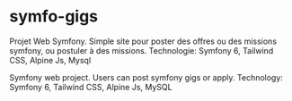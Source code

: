 ﻿# symfo-gigs
Projet Web Symfony.
Simple site pour poster des offres ou des missions symfony, ou postuler à des missions.
Technologie:
Symfony 6, Tailwind CSS, Alpine Js, Mysql

Symfony web project.
Users can  post  symfony gigs or apply.
Technology:
Symfony 6, Tailwind CSS, Alpine Js, MySQL
